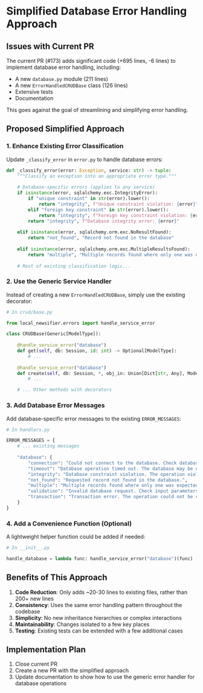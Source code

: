 # Simplified Database Error Handling Approach

## Issues with Current PR

The current PR (#173) adds significant code (+695 lines, -6 lines) to implement database error handling, including:
- A new `database.py` module (211 lines)
- A new `ErrorHandledCRUDBase` class (126 lines)
- Extensive tests
- Documentation

This goes against the goal of streamlining and simplifying error handling.

## Proposed Simplified Approach

### 1. Enhance Existing Error Classification

Update `_classify_error` in `error.py` to handle database errors:

```python
def _classify_error(error: Exception, service: str) -> tuple:
    """Classify an exception into an appropriate error type."""
    
    # Database-specific errors (applies to any service)
    if isinstance(error, sqlalchemy.exc.IntegrityError):
        if "unique constraint" in str(error).lower():
            return "integrity", f"Unique constraint violation: {error}"
        elif "foreign key constraint" in str(error).lower():
            return "integrity", f"Foreign key constraint violation: {error}"
        return "integrity", f"Database integrity error: {error}"
    
    elif isinstance(error, sqlalchemy.orm.exc.NoResultFound):
        return "not_found", "Record not found in the database"
    
    elif isinstance(error, sqlalchemy.orm.exc.MultipleResultsFound):
        return "multiple", "Multiple records found where only one was expected"
    
    # Rest of existing classification logic...
```

### 2. Use the Generic Service Handler

Instead of creating a new `ErrorHandledCRUDBase`, simply use the existing decorator:

```python
# In crud/base.py

from local_newsifier.errors import handle_service_error

class CRUDBase(Generic[ModelType]):
    
    @handle_service_error("database")
    def get(self, db: Session, id: int) -> Optional[ModelType]:
        # ...
    
    @handle_service_error("database")
    def create(self, db: Session, *, obj_in: Union[Dict[str, Any], ModelType]) -> ModelType:
        # ...

    # ... Other methods with decorators
```

### 3. Add Database Error Messages

Add database-specific error messages to the existing `ERROR_MESSAGES`:

```python
# In handlers.py

ERROR_MESSAGES = {
    # ... existing messages
    
    "database": {
        "connection": "Could not connect to the database. Check database connection settings.",
        "timeout": "Database operation timed out. The database may be overloaded.",
        "integrity": "Database constraint violation. The operation violates database rules.",
        "not_found": "Requested record not found in the database.",
        "multiple": "Multiple records found where only one was expected.",
        "validation": "Invalid database request. Check input parameters.",
        "transaction": "Transaction error. The operation could not be completed."
    }
}
```

### 4. Add a Convenience Function (Optional)

A lightweight helper function could be added if needed:

```python
# In __init__.py

handle_database = lambda func: handle_service_error("database")(func)
```

## Benefits of This Approach

1. **Code Reduction**: Only adds ~20-30 lines to existing files, rather than 200+ new lines
2. **Consistency**: Uses the same error handling pattern throughout the codebase
3. **Simplicity**: No new inheritance hierarchies or complex interactions
4. **Maintainability**: Changes isolated to a few key places
5. **Testing**: Existing tests can be extended with a few additional cases

## Implementation Plan

1. Close current PR
2. Create a new PR with the simplified approach
3. Update documentation to show how to use the generic error handler for database operations